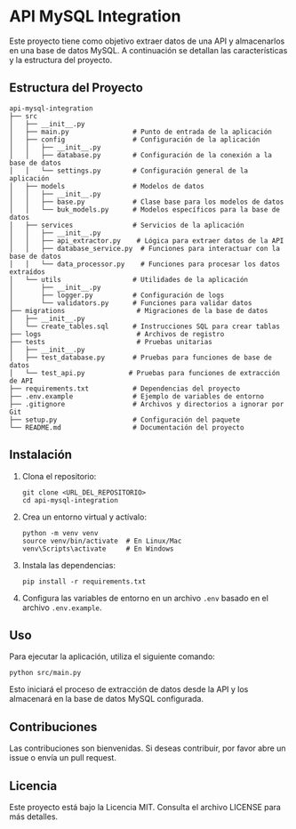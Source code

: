 # API MySQL Integration

Este proyecto tiene como objetivo extraer datos de una API y almacenarlos en una base de datos MySQL. A continuación se detallan las características y la estructura del proyecto.

## Estructura del Proyecto

```
api-mysql-integration
├── src
│   ├── __init__.py
│   ├── main.py                # Punto de entrada de la aplicación
│   ├── config                 # Configuración de la aplicación
│   │   ├── __init__.py
│   │   ├── database.py        # Configuración de la conexión a la base de datos
│   │   └── settings.py        # Configuración general de la aplicación
│   ├── models                 # Modelos de datos
│   │   ├── __init__.py
│   │   ├── base.py            # Clase base para los modelos de datos
│   │   └── buk_models.py      # Modelos específicos para la base de datos
│   ├── services               # Servicios de la aplicación
│   │   ├── __init__.py
│   │   ├── api_extractor.py    # Lógica para extraer datos de la API
│   │   ├── database_service.py  # Funciones para interactuar con la base de datos
│   │   └── data_processor.py    # Funciones para procesar los datos extraídos
│   └── utils                  # Utilidades de la aplicación
│       ├── __init__.py
│       ├── logger.py          # Configuración de logs
│       └── validators.py      # Funciones para validar datos
├── migrations                  # Migraciones de la base de datos
│   ├── __init__.py
│   └── create_tables.sql      # Instrucciones SQL para crear tablas
├── logs                        # Archivos de registro
├── tests                       # Pruebas unitarias
│   ├── __init__.py
│   ├── test_database.py       # Pruebas para funciones de base de datos
│   └── test_api.py           # Pruebas para funciones de extracción de API
├── requirements.txt           # Dependencias del proyecto
├── .env.example               # Ejemplo de variables de entorno
├── .gitignore                 # Archivos y directorios a ignorar por Git
├── setup.py                   # Configuración del paquete
└── README.md                  # Documentación del proyecto
```

## Instalación

1. Clona el repositorio:
   ```
   git clone <URL_DEL_REPOSITORIO>
   cd api-mysql-integration
   ```

2. Crea un entorno virtual y actívalo:
   ```
   python -m venv venv
   source venv/bin/activate  # En Linux/Mac
   venv\Scripts\activate     # En Windows
   ```

3. Instala las dependencias:
   ```
   pip install -r requirements.txt
   ```

4. Configura las variables de entorno en un archivo `.env` basado en el archivo `.env.example`.

## Uso

Para ejecutar la aplicación, utiliza el siguiente comando:
```
python src/main.py
```

Esto iniciará el proceso de extracción de datos desde la API y los almacenará en la base de datos MySQL configurada.

## Contribuciones

Las contribuciones son bienvenidas. Si deseas contribuir, por favor abre un issue o envía un pull request.

## Licencia

Este proyecto está bajo la Licencia MIT. Consulta el archivo LICENSE para más detalles.
